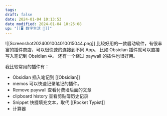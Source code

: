 ```yaml
---
tags: 
draft: false
date: 2024-01-04 10:13:53
date modified: 2024-01-04 10:25:08
up: "[[🖥️ 数字生活 💽]]"
---
```


![[Screenshot2024001004010015044.png]]
比较好用的一款启动软件，有很丰富的插件商店，可以很快速的连接到不同 App。
比如 Obsidian 插件就可以直接写入笔记到 Obsidian 中。
还有一个绕过 paywall 的插件也很好用。

我比较常用的插件有：
- Obsidian 插入笔记到 [[Obsidian]]
- memos 可以快速记录笔记的插件。
- Remove paywall 查看付费墙后面的文章
- clipboard history 查看剪贴簿历史记录
- Snippet 快捷填充文本，取代 [[Rocket Typist]]
- 计算器